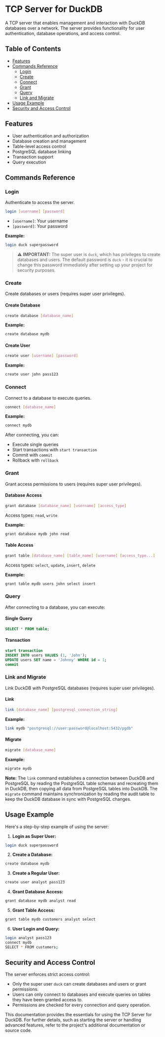 # TCP Server for DuckDB

A TCP server that enables management and interaction with DuckDB databases over a network. The server provides functionality for user authentication, database operations, and access control.

## Table of Contents
- [Features](#features)
- [Commands Reference](#commands-reference)
  - [Login](#login)
  - [Create](#create)
  - [Connect](#connect)
  - [Grant](#grant)
  - [Query](#query)
  - [Link and Migrate](#link-and-migrate)
- [Usage Example](#usage-example)
- [Security and Access Control](#security-and-access-control)

## Features

- User authentication and authorization
- Database creation and management
- Table-level access control
- PostgreSQL database linking
- Transaction support
- Query execution

## Commands Reference

### Login

Authenticate to access the server.

```bash
login [username] [password]
```
- `[username]`: Your username
- `[password]`: Your password

**Example:**
```bash
login duck superpassword
```

> ⚠️ **IMPORTANT:** The super user is `duck`, which has privileges to create databases and users. The default password is `duck` - it is crucial to change this password immediately after setting up your project for security purposes.

### Create

Create databases or users (requires super user privileges).

#### Create Database
```bash
create database [database_name]
```

**Example:**
```bash
create database mydb
```

#### Create User
```bash
create user [username] [password]
```

**Example:**
```bash
create user john pass123
```

### Connect

Connect to a database to execute queries.

```bash
connect [database_name]
```

**Example:**
```bash
connect mydb
```

After connecting, you can:
- Execute single queries
- Start transactions with `start transaction`
- Commit with `commit`
- Rollback with `rollback`

### Grant

Grant access permissions to users (requires super user privileges).

#### Database Access
```bash
grant database [database_name] [username] [access_type]
```
Access types: `read`, `write`

**Example:**
```bash
grant database mydb john read
```

#### Table Access
```bash
grant table [database_name] [table_name] [username] [access_type...]
```
Access types: `select`, `update`, `insert`, `delete`

**Example:**
```bash
grant table mydb users john select insert
```

### Query

After connecting to a database, you can execute:

#### Single Query
```sql
SELECT * FROM table;
```

#### Transaction
```sql
start transaction
INSERT INTO users VALUES (1, 'John');
UPDATE users SET name = 'Johnny' WHERE id = 1;
commit
```

### Link and Migrate

Link DuckDB with PostgreSQL databases (requires super user privileges).

#### Link
```bash
link [database_name] [postgresql_connection_string]
```

**Example:**
```bash
link mydb "postgresql://user:password@localhost:5432/pgdb"
```

#### Migrate
```bash
migrate [database_name]
```

**Example:**
```bash
migrate mydb
```

**Note:** The `link` command establishes a connection between DuckDB and PostgreSQL by reading the PostgreSQL table schemas and recreating them in DuckDB, then copying all data from PostgreSQL tables into DuckDB. The `migrate` command maintains synchronization by reading the audit table to keep the DuckDB database in sync with PostgreSQL changes.

## Usage Example

Here's a step-by-step example of using the server:

1. **Login as Super User:**
```bash
login duck superpassword
```

2. **Create a Database:**
```bash
create database mydb
```

3. **Create a Regular User:**
```bash
create user analyst pass123
```

4. **Grant Database Access:**
```bash
grant database mydb analyst read
```

5. **Grant Table Access:**
```bash
grant table mydb customers analyst select
```

6. **User Login and Query:**
```bash
login analyst pass123
connect mydb
SELECT * FROM customers;
```

## Security and Access Control

The server enforces strict access control:
- Only the super user `duck` can create databases and users or grant permissions.
- Users can only connect to databases and execute queries on tables they have been granted access to.
- Permissions are checked for every connection and query operation.

This documentation provides the essentials for using the TCP Server for DuckDB. For further details, such as starting the server or handling advanced features, refer to the project's additional documentation or source code.